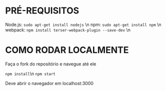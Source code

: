 # PRÉ-REQUISITOS

Node.js: `sudo apt-get install nodejs` \n
npm: `sudo apt-get install npm` \n
webpack: `npm install terser-webpack-plugin --save-dev` \n

# COMO RODAR LOCALMENTE

Faça o fork do repositório e navegue até ele

```npm install```\n
```npm start```

Deve abrir o navegador em localhost:3000